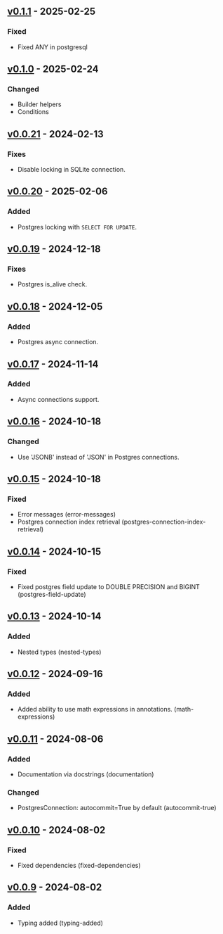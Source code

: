 ## [v0.1.1](https://pypi.org/project/amsdal-glue-connections/0.1.1/) - 2025-02-25

### Fixed

- Fixed ANY in postgresql


## [v0.1.0](https://pypi.org/project/amsdal-glue-connections/0.1.0/) - 2025-02-24

### Changed

- Builder helpers
- Conditions


## [v0.0.21](https://pypi.org/project/amsdal-glue-connections/0.0.21/) - 2024-02-13

### Fixes

- Disable locking in SQLite connection.

## [v0.0.20](https://pypi.org/project/amsdal-glue-connections/0.0.20/) - 2025-02-06

### Added

- Postgres locking with `SELECT FOR UPDATE`.

## [v0.0.19](https://pypi.org/project/amsdal-glue-connections/0.0.19/) - 2024-12-18

### Fixes

- Postgres is_alive check.

## [v0.0.18](https://pypi.org/project/amsdal-glue-connections/0.0.18/) - 2024-12-05

### Added

- Postgres async connection.

## [v0.0.17](https://pypi.org/project/amsdal-glue-connections/0.0.17/) - 2024-11-14

### Added

- Async connections support.

## [v0.0.16](https://pypi.org/project/amsdal-glue-connections/0.0.16/) - 2024-10-18

### Changed

- Use 'JSONB' instead of 'JSON' in Postgres connections.

## [v0.0.15](https://pypi.org/project/amsdal-glue-connections/0.0.15/) - 2024-10-18

### Fixed

- Error messages (error-messages)
- Postgres connection index retrieval (postgres-connection-index-retrieval)


## [v0.0.14](https://pypi.org/project/amsdal-glue-connections/0.0.14/) - 2024-10-15

### Fixed

- Fixed postgres field update to DOUBLE PRECISION and BIGINT (postgres-field-update)

## [v0.0.13](https://pypi.org/project/amsdal-glue-connections/0.0.13/) - 2024-10-14

### Added

- Nested types (nested-types)

## [v0.0.12](https://pypi.org/project/amsdal-glue-connections/0.0.12/) - 2024-09-16

### Added

- Added ability to use math expressions in annotations. (math-expressions)
## [v0.0.11](https://pypi.org/project/amsdal-glue-connections/0.0.11/) - 2024-08-06

### Added

- Documentation via docstrings (documentation)

### Changed

- PostgresConnection: autocommit=True by default (autocommit-true)
## [v0.0.10](https://pypi.org/project/amsdal-glue-connections/0.0.10/) - 2024-08-02


### Fixed

- Fixed dependencies (fixed-dependencies)



## [v0.0.9](https://pypi.org/project/amsdal-glue-connections/0.0.9/) - 2024-08-02


### Added

- Typing added (typing-added)
